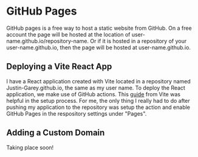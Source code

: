 # GitHub Pages

GitHub pages is a free way to host a static website
from GitHub. On a free account the page will be hosted
at the location of user-name.github.io/repository-name. 
Or if it is hosted in a repository of your user-name.github.io, 
then the page will be hosted at user-name.github.io.

## Deploying a Vite React App

I have a React application created with Vite located in 
a repository named Justin-Garey.github.io, the same as my user 
name. To deploy the React application, we make use of 
GitHub actions. This [guide](https://vite.dev/guide/static-deploy)
from Vite was helpful in the setup process. For me, 
the only thing I really had to do after pushing my 
application to the repository was setup the action
and enable GitHub Pages in the respository settings under
"Pages".

## Adding a Custom Domain

Taking place soon!